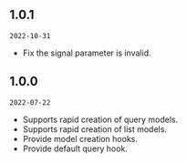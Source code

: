 ## 1.0.1

`2022-10-31`

- Fix the signal parameter is invalid.

## 1.0.0

`2022-07-22`

- Supports rapid creation of query models.
- Supports rapid creation of list models.
- Provide model creation hooks.
- Provide default query hook.
